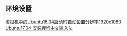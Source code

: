 ## 环境设置
[虚拟机中的Ubuntu16.04启动时自动设置分辨率1920x1080](https://www.cnblogs.com/llws/p/5915221.html)  
[Ubuntu17.04 安装搜狗中文输入法](http://blog.csdn.net/ydyang1126/article/details/76223656)  
